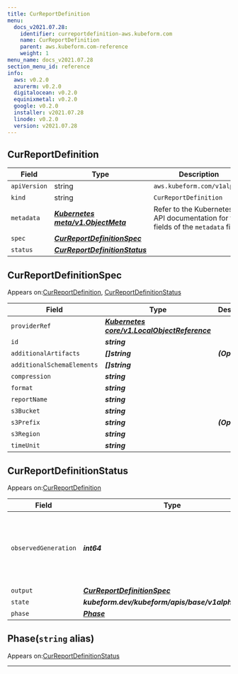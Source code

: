 ```yaml
---
title: CurReportDefinition
menu:
  docs_v2021.07.28:
    identifier: curreportdefinition-aws.kubeform.com
    name: CurReportDefinition
    parent: aws.kubeform.com-reference
    weight: 1
menu_name: docs_v2021.07.28
section_menu_id: reference
info:
  aws: v0.2.0
  azurerm: v0.2.0
  digitalocean: v0.2.0
  equinixmetal: v0.2.0
  google: v0.2.0
  installer: v2021.07.28
  linode: v0.2.0
  version: v2021.07.28
---
```


## CurReportDefinition
| Field | Type | Description |
| ------ | ----- | ----------- |
| `apiVersion` | string | `aws.kubeform.com/v1alpha1` |
|    `kind` | string | `CurReportDefinition` |
| `metadata` | ***[Kubernetes meta/v1.ObjectMeta](https://v1-18.docs.kubernetes.io/docs/reference/generated/kubernetes-api/v1.18/#objectmeta-v1-meta)***|Refer to the Kubernetes API documentation for the fields of the `metadata` field.|
| `spec` | ***[CurReportDefinitionSpec](#curreportdefinitionspec)***||
| `status` | ***[CurReportDefinitionStatus](#curreportdefinitionstatus)***||
## CurReportDefinitionSpec

Appears on:[CurReportDefinition](#curreportdefinition), [CurReportDefinitionStatus](#curreportdefinitionstatus)

| Field | Type | Description |
| ------ | ----- | ----------- |
| `providerRef` | ***[Kubernetes core/v1.LocalObjectReference](https://v1-18.docs.kubernetes.io/docs/reference/generated/kubernetes-api/v1.18/#localobjectreference-v1-core)***||
| `id` | ***string***||
| `additionalArtifacts` | ***[]string***| ***(Optional)*** |
| `additionalSchemaElements` | ***[]string***||
| `compression` | ***string***||
| `format` | ***string***||
| `reportName` | ***string***||
| `s3Bucket` | ***string***||
| `s3Prefix` | ***string***| ***(Optional)*** |
| `s3Region` | ***string***||
| `timeUnit` | ***string***||
## CurReportDefinitionStatus

Appears on:[CurReportDefinition](#curreportdefinition)

| Field | Type | Description |
| ------ | ----- | ----------- |
| `observedGeneration` | ***int64***| ***(Optional)*** Resource generation, which is updated on mutation by the API Server.|
| `output` | ***[CurReportDefinitionSpec](#curreportdefinitionspec)***| ***(Optional)*** |
| `state` | ***kubeform.dev/kubeform/apis/base/v1alpha1.State***| ***(Optional)*** |
| `phase` | ***[Phase](#phase)***| ***(Optional)*** |
## Phase(`string` alias)

Appears on:[CurReportDefinitionStatus](#curreportdefinitionstatus)

---
